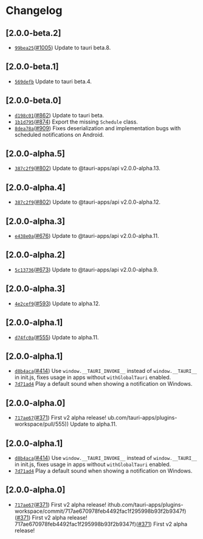 # Changelog

## \[2.0.0-beta.2]

- [`99bea25`](https://github.com/tauri-apps/plugins-workspace/commit/99bea2559c2c0648c2519c50a18cd124dacef57b)([#1005](https://github.com/tauri-apps/plugins-workspace/pull/1005)) Update to tauri beta.8.

## \[2.0.0-beta.1]

- [`569defb`](https://github.com/tauri-apps/plugins-workspace/commit/569defbe9492e38938554bb7bdc1be9151456d21) Update to tauri beta.4.

## \[2.0.0-beta.0]

- [`d198c01`](https://github.com/tauri-apps/plugins-workspace/commit/d198c014863ee260cb0de88a14b7fc4356ef7474)([#862](https://github.com/tauri-apps/plugins-workspace/pull/862)) Update to tauri beta.
- [`1b1d795`](https://github.com/tauri-apps/plugins-workspace/commit/1b1d795b5866e5524a9a9925f0fb7b2f8e3e3675)([#874](https://github.com/tauri-apps/plugins-workspace/pull/874)) Export the missing `Schedule` class.
- [`8dea78a`](https://github.com/tauri-apps/plugins-workspace/commit/8dea78ac7dcb502159e66bad464094696aa257d4)([#909](https://github.com/tauri-apps/plugins-workspace/pull/909)) Fixes deserialization and implementation bugs with scheduled notifications on Android.

## \[2.0.0-alpha.5]

- [`387c2f9`](https://github.com/tauri-apps/plugins-workspace/commit/387c2f9e0ce4c75c07ffa3fd76391a25b58f5daf)([#802](https://github.com/tauri-apps/plugins-workspace/pull/802)) Update to @tauri-apps/api v2.0.0-alpha.13.

## \[2.0.0-alpha.4]

- [`387c2f9`](https://github.com/tauri-apps/plugins-workspace/commit/387c2f9e0ce4c75c07ffa3fd76391a25b58f5daf)([#802](https://github.com/tauri-apps/plugins-workspace/pull/802)) Update to @tauri-apps/api v2.0.0-alpha.12.

## \[2.0.0-alpha.3]

- [`e438e0a`](https://github.com/tauri-apps/plugins-workspace/commit/e438e0a62d4b430a5159f05f13ecd397dd891a0d)([#676](https://github.com/tauri-apps/plugins-workspace/pull/676)) Update to @tauri-apps/api v2.0.0-alpha.11.

## \[2.0.0-alpha.2]

- [`5c13736`](https://github.com/tauri-apps/plugins-workspace/commit/5c137365c60790e8d4037d449e8237aa3fffdab0)([#673](https://github.com/tauri-apps/plugins-workspace/pull/673)) Update to @tauri-apps/api v2.0.0-alpha.9.

## \[2.0.0-alpha.3]

- [`4e2cef9`](https://github.com/tauri-apps/plugins-workspace/commit/4e2cef9b702bbbb9cf4ee17de50791cb21f1b2a4)([#593](https://github.com/tauri-apps/plugins-workspace/pull/593)) Update to alpha.12.

## \[2.0.0-alpha.1]

- [`d74fc0a`](https://github.com/tauri-apps/plugins-workspace/commit/d74fc0a097996e90a37be8f57d50b7d1f6ca616f)([#555](https://github.com/tauri-apps/plugins-workspace/pull/555)) Update to alpha.11.

## \[2.0.0-alpha.1]

- [`d8b4aca`](https://github.com/tauri-apps/plugins-workspace/commit/d8b4aca69f628b170804ecb982e2c319d026ef47)([#414](https://github.com/tauri-apps/plugins-workspace/pull/414)) Use `window.__TAURI_INVOKE__` instead of `window.__TAURI__` in init.js, fixes usage in apps without `withGlobalTauri` enabled.
- [`7d71ad4`](https://github.com/tauri-apps/plugins-workspace/commit/7d71ad4e587bcf47ea34645f5b226945e487b765) Play a default sound when showing a notification on Windows.

## \[2.0.0-alpha.0]

- [`717ae67`](https://github.com/tauri-apps/plugins-workspace/commit/717ae670978feb4492fac1f295998b93f2b9347f)([#371](https://github.com/tauri-apps/plugins-workspace/pull/371)) First v2 alpha release!
  ub.com/tauri-apps/plugins-workspace/pull/555)) Update to alpha.11.

## \[2.0.0-alpha.1]

- [`d8b4aca`](https://github.com/tauri-apps/plugins-workspace/commit/d8b4aca69f628b170804ecb982e2c319d026ef47)([#414](https://github.com/tauri-apps/plugins-workspace/pull/414)) Use `window.__TAURI_INVOKE__` instead of `window.__TAURI__` in init.js, fixes usage in apps without `withGlobalTauri` enabled.
- [`7d71ad4`](https://github.com/tauri-apps/plugins-workspace/commit/7d71ad4e587bcf47ea34645f5b226945e487b765) Play a default sound when showing a notification on Windows.

## \[2.0.0-alpha.0]

- [`717ae67`](https://github.com/tauri-apps/plugins-workspace/commit/717ae670978feb4492fac1f295998b93f2b9347f)([#371](https://github.com/tauri-apps/plugins-workspace/pull/371)) First v2 alpha release!
  ithub.com/tauri-apps/plugins-workspace/commit/717ae670978feb4492fac1f295998b93f2b9347f)([#371](https://github.com/tauri-apps/plugins-workspace/pull/371)) First v2 alpha release!
  717ae670978feb4492fac1f295998b93f2b9347f)([#371](https://github.com/tauri-apps/plugins-workspace/pull/371)) First v2 alpha release!
